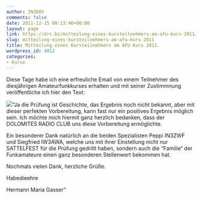 ```yaml
---
author: IN3DOV
comments: false
date: 2011-12-15 08:13:46+00:00
layout: page
link: https://drc.bz/mitteilung-eines-kursteilnehmers-am-afu-kurs-2011/
slug: mitteilung-eines-kursteilnehmers-am-afu-kurs-2011
title: Mitteilung eines Kursteilnehmers am AFU-Kurs 2011.
wordpress_id: 4012
categories:
- Kurse
---
```


Diese Tage habe ich eine erfreuliche Email von einem Teilnehmer des diesjährigen Amateurfunkkurses erhalten und mit seiner Zustimmnung veröffentliche ich hier den Text:

[![](https://drc.bz/wp-content/uploads/2011/12/kurs1-300x202.jpg)](https://drc.bz/wp-content/uploads/2011/12/kurs1.jpg)"Ja die Prüfung ist Geschichte, das Ergebnis noch nicht bekannt, aber mit dieser perfekten Vorbereitung, kann fast nur ein positives Ergebnis möglich sein. Ich möchte mich hiermit ganz herzlich bedanken, dass der DOLOMITES RADIO CLUB uns diese Vorbereitung ermöglichte.

Ein besonderer Dank natürlich an die beiden Spezialisten Peppi IN3ZWF und Siegfried IW3AWA, welche uns mit ihrer Einstellung nicht nur SATTELFEST für die Prüfung gedrillt haben, sondern auch die “Familie“ der Funkamateure einen ganz besonderen Stellenwert bekommen hat.

Nochmals vielen Dank, herzliche Grüße.

Habedieehre

Hermann Maria Gasser"


